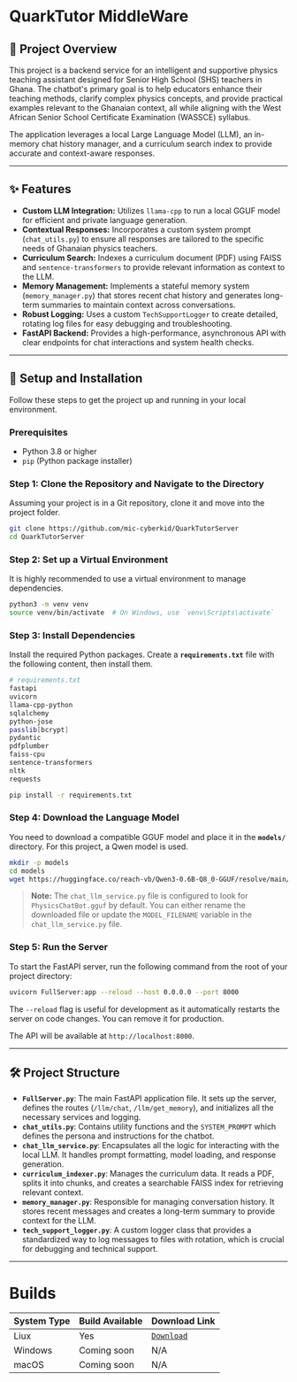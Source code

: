 # QuarkTutor MiddleWare
## 🎯 Project Overview

This project is a backend service for an intelligent and supportive physics teaching assistant designed for Senior High School (SHS) teachers in Ghana. The chatbot's primary goal is to help educators enhance their teaching methods, clarify complex physics concepts, and provide practical examples relevant to the Ghanaian context, all while aligning with the West African Senior School Certificate Examination (WASSCE) syllabus.

The application leverages a local Large Language Model (LLM), an in-memory chat history manager, and a curriculum search index to provide accurate and context-aware responses.

-----

## ✨ Features

  * **Custom LLM Integration:** Utilizes `llama-cpp` to run a local GGUF model for efficient and private language generation.
  * **Contextual Responses:** Incorporates a custom system prompt (`chat_utils.py`) to ensure all responses are tailored to the specific needs of Ghanaian physics teachers.
  * **Curriculum Search:** Indexes a curriculum document (PDF) using FAISS and `sentence-transformers` to provide relevant information as context to the LLM.
  * **Memory Management:** Implements a stateful memory system (`memory_manager.py`) that stores recent chat history and generates long-term summaries to maintain context across conversations.
  * **Robust Logging:** Uses a custom `TechSupportLogger` to create detailed, rotating log files for easy debugging and troubleshooting.
  * **FastAPI Backend:** Provides a high-performance, asynchronous API with clear endpoints for chat interactions and system health checks.

-----

## 🚀 Setup and Installation

Follow these steps to get the project up and running in your local environment.

### Prerequisites

  * Python 3.8 or higher
  * `pip` (Python package installer)

### Step 1: Clone the Repository and Navigate to the Directory

Assuming your project is in a Git repository, clone it and move into the project folder.

```bash
git clone https://github.com/mic-cyberkid/QuarkTutorServer
cd QuarkTutorServer
```

### Step 2: Set up a Virtual Environment

It is highly recommended to use a virtual environment to manage dependencies.

```bash
python3 -m venv venv
source venv/bin/activate  # On Windows, use `venv\Scripts\activate`
```

### Step 3: Install Dependencies

Install the required Python packages. Create a **`requirements.txt`** file with the following content, then install them.

```bash
# requirements.txt
fastapi
uvicorn
llama-cpp-python
sqlalchemy
python-jose
passlib[bcrypt]
pydantic
pdfplumber
faiss-cpu
sentence-transformers
nltk
requests
```

```bash
pip install -r requirements.txt
```

### Step 4: Download the Language Model

You need to download a compatible GGUF model and place it in the **`models/`** directory. For this project, a Qwen model is used.

```bash
mkdir -p models
cd models
wget https://huggingface.co/reach-vb/Qwen3-0.6B-Q8_0-GGUF/resolve/main/qwen3-0.6b-q8_0.gguf
```

> **Note:** The `chat_llm_service.py` file is configured to look for `PhysicsChatBot.gguf` by default. You can either rename the downloaded file or update the `MODEL_FILENAME` variable in the `chat_llm_service.py` file.

### Step 5: Run the Server

To start the FastAPI server, run the following command from the root of your project directory:

```bash
uvicorn FullServer:app --reload --host 0.0.0.0 --port 8000
```

The `--reload` flag is useful for development as it automatically restarts the server on code changes. You can remove it for production.

The API will be available at `http://localhost:8000`.

-----

## 🛠️ Project Structure

  * **`FullServer.py`**: The main FastAPI application file. It sets up the server, defines the routes (`/llm/chat`, `/llm/get_memory`), and initializes all the necessary services and logging.
  * **`chat_utils.py`**: Contains utility functions and the `SYSTEM_PROMPT` which defines the persona and instructions for the chatbot.
  * **`chat_llm_service.py`**: Encapsulates all the logic for interacting with the local LLM. It handles prompt formatting, model loading, and response generation.
  * **`curriculum_indexer.py`**: Manages the curriculum data. It reads a PDF, splits it into chunks, and creates a searchable FAISS index for retrieving relevant context.
  * **`memory_manager.py`**: Responsible for managing conversation history. It stores recent messages and creates a long-term summary to provide context for the LLM.
  * **`tech_support_logger.py`**: A custom logger class that provides a standardized way to log messages to files with rotation, which is crucial for debugging and technical support.

-----

# Builds
| System Type | Build Available | Download Link|
|--------------|-----------------|--------------|
| Liux  | Yes | [`Download`](https://github.com/mic-cyberkid/QuarkTutorServer/actions/runs/16960611651/artifacts/3763317849) |
| Windows | Coming soon | N/A |
| macOS  | Coming soon | N/A |

